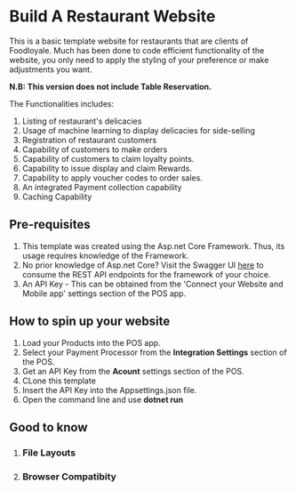 # Build A Restaurant Website

This is a basic template website for restaurants that are clients of Foodloyale. 
Much has been done to code efficient functionality of the website, you only need to apply the styling of your preference or make adjustments you want.

**N.B: This version does not include Table Reservation.**

The Functionalities includes:
1. Listing of restaurant's delicacies
2. Usage of machine learning to display delicacies for side-selling
3. Registration of restaurant customers
4. Capability of customers to make orders
5. Capability of customers to claim loyalty points.
6. Capability to issue display and claim Rewards.
7. Capability to apply voucher codes to order sales.
8. An integrated Payment collection capability
9. Caching Capability

##
## Pre-requisites
1. This template was created using the Asp.net Core Framework. Thus, its usage requires knowledge of the Framework.
2. No prior knowledge of Asp.net Core? Visit the Swagger UI [here](https://api.foodloyale.com/swagger) to consume the REST API endpoints for the framework of your choice.
3. An API Key - This can be obtained from the 'Connect your Website and Mobile app' settings section of the POS app.

##
## How to spin up your website

1. Load your Products into the POS app.
2. Select your Payment Processor from the **Integration Settings** section of the POS.
3. Get an API Key from the **Acount** settings section of the POS.
4. CLone this template
5. Insert the API Key into the Appsettings.json file.
6. Open the command line and use **dotnet run**

##
## Good to know
1. ### File Layouts
2. ### Browser Compatibity

